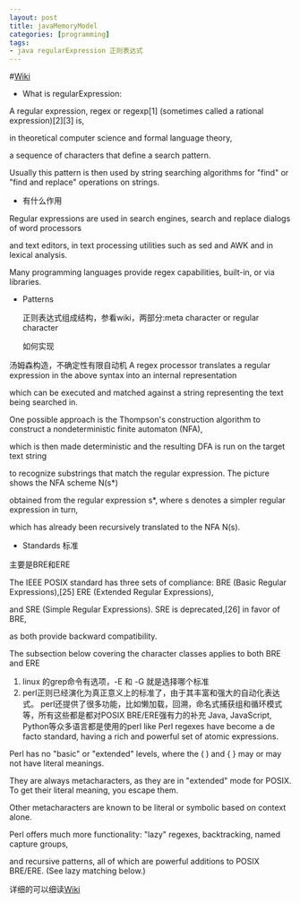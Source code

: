 ```yaml
---
layout: post
title: javaMemoryModel
categories: [programming]
tags:
- java regularExpression 正则表达式
---
```


#[Wiki](https://en.wikipedia.org/wiki/Regular_expression)
 

- What is regularExpression:

 A regular expression, regex or regexp[1] (sometimes called a rational expression)[2][3] is,
  
  in theoretical computer science and formal language theory, 
  
  a sequence of characters that define a search pattern. 
  
 Usually this pattern is then used by string searching algorithms for "find" or "find and replace" operations on strings.
 
- 有什么作用

Regular expressions are used in search engines, search and replace dialogs of word processors 

and text editors, in text processing utilities such as sed and AWK and in lexical analysis.

 Many programming languages provide regex capabilities, built-in, or via libraries.
 
 - Patterns 
   
   正则表达式组成结构，参看wiki，两部分:meta character or  regular character 
   
   
   如何实现
   
 汤姆森构造，不确定性有限自动机
 A regex processor translates a regular expression in the above syntax into an internal representation 
 
 which can be executed and matched against a string representing the text being searched in.
 
  One possible approach is the Thompson's construction algorithm to construct a nondeterministic finite automaton (NFA), 
  
  which is then made deterministic and the resulting DFA is run on the target text string 
  
  to recognize substrings that match the regular expression. The picture shows the NFA scheme N(s*) 
  
  obtained from the regular expression s*, where s denotes a simpler regular expression in turn, 
  
 which has already been recursively translated to the NFA N(s).
 
 
 - Standards 标准
 
 主要是BRE和ERE
 
 The IEEE POSIX standard has three sets of compliance: BRE (Basic Regular Expressions),[25] ERE (Extended Regular Expressions), 
 
 and SRE (Simple Regular Expressions). SRE is deprecated,[26] in favor of BRE, 
 
 as both provide backward compatibility.
 
 The subsection below covering the character classes applies to both BRE and ERE
 
 1. linux 的grep命令有选项，-E 和 -G 就是选择哪个标准
 2. perl正则已经演化为真正意义上的标准了，由于其丰富和强大的自动化表达式。
 perl还提供了很多功能，比如懒加载，回溯，命名式捕获组和循环模式等，所有这些都是都对POSIX BRE/ERE强有力的补充
 Java, JavaScript, Python等众多语言都是使用的perl like
 Perl regexes have become a de facto standard, having a rich and powerful set of atomic expressions.
 
  Perl has no "basic" or "extended" levels, where the ( ) and { } may or may not have literal meanings. 
  
  They are always metacharacters, as they are in "extended" mode for POSIX. To get their literal meaning, you escape them. 
  
  Other metacharacters are known to be literal or symbolic based on context alone. 
   
  Perl offers much more functionality: "lazy" regexes, backtracking, named capture groups, 
  
  and recursive patterns,  all of which are powerful additions to POSIX BRE/ERE. (See lazy matching below.)
  
  
  
  详细的可以细读[Wiki](https://en.wikipedia.org/wiki/Regular_expression)
  
 
 
